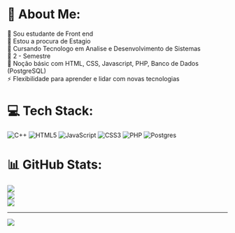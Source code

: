 # 💫 About Me:
🔭 Sou estudante de Front end<br>🤝 Estou a procura de Estagio<br>🤝 Cursando Tecnologo em Analise e Desenvolvimento de Sistemas<br>🌱 2 - Semestre<br>💬 Noção básic com HTML, CSS, Javascript, PHP, Banco de Dados (PostgreSQL)<br>⚡ Flexibilidade para aprender e lidar com novas tecnologias


# 💻 Tech Stack:
![C++](https://img.shields.io/badge/c++-%2300599C.svg?style=flat&logo=c%2B%2B&logoColor=white) ![HTML5](https://img.shields.io/badge/html5-%23E34F26.svg?style=flat&logo=html5&logoColor=white) ![JavaScript](https://img.shields.io/badge/javascript-%23323330.svg?style=flat&logo=javascript&logoColor=%23F7DF1E) ![CSS3](https://img.shields.io/badge/css3-%231572B6.svg?style=flat&logo=css3&logoColor=white) ![PHP](https://img.shields.io/badge/php-%23777BB4.svg?style=flat&logo=php&logoColor=white) ![Postgres](https://img.shields.io/badge/postgres-%23316192.svg?style=flat&logo=postgresql&logoColor=white)
# 📊 GitHub Stats:
![](https://github-readme-stats.vercel.app/api?username=tii-santos&theme=great-gatsby&hide_border=false&include_all_commits=false&count_private=false)<br/>
![](https://github-readme-streak-stats.herokuapp.com/?user=tii-santos&theme=great-gatsby&hide_border=false)<br/>
![](https://github-readme-stats.vercel.app/api/top-langs/?username=tii-santos&theme=great-gatsby&hide_border=false&include_all_commits=false&count_private=false&layout=compact)

---
[![](https://visitcount.itsvg.in/api?id=tii-santos&icon=0&color=1)](https://visitcount.itsvg.in)

<!-- Proudly created with GPRM ( https://gprm.itsvg.in ) -->
